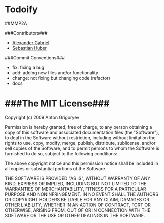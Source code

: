 # Todoify
##MMP2A



###Contributors###
- [Alexander Gabriel](https://www.github.com/gabsi20)
- [Sebastian Huber](https://www.github.com/godfather27)



###Commit Conventions###
- fix: fixing a bug
- add: adding new files and/or functionality
- change: not fixing but changing code (refactor)
- docs



###The MIT License###
===============
Copyright (c) 2009 Anton Grigoryev

Permission is hereby granted, free of charge, to any person obtaining a copy
of this software and associated documentation files (the "Software"), to deal
in the Software without restriction, including without limitation the rights
to use, copy, modify, merge, publish, distribute, sublicense, and/or sell
copies of the Software, and to permit persons to whom the Software is
furnished to do so, subject to the following conditions:

The above copyright notice and this permission notice shall be included in
all copies or substantial portions of the Software.

THE SOFTWARE IS PROVIDED "AS IS", WITHOUT WARRANTY OF ANY KIND, EXPRESS OR
IMPLIED, INCLUDING BUT NOT LIMITED TO THE WARRANTIES OF MERCHANTABILITY,
FITNESS FOR A PARTICULAR PURPOSE AND NONINFRINGEMENT. IN NO EVENT SHALL THE
AUTHORS OR COPYRIGHT HOLDERS BE LIABLE FOR ANY CLAIM, DAMAGES OR OTHER
LIABILITY, WHETHER IN AN ACTION OF CONTRACT, TORT OR OTHERWISE, ARISING FROM,
OUT OF OR IN CONNECTION WITH THE SOFTWARE OR THE USE OR OTHER DEALINGS IN
THE SOFTWARE.


